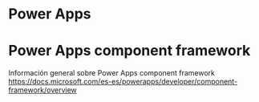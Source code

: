 # Power Apps 

# Power Apps component framework 

Información general sobre Power Apps component framework
https://docs.microsoft.com/es-es/powerapps/developer/component-framework/overview